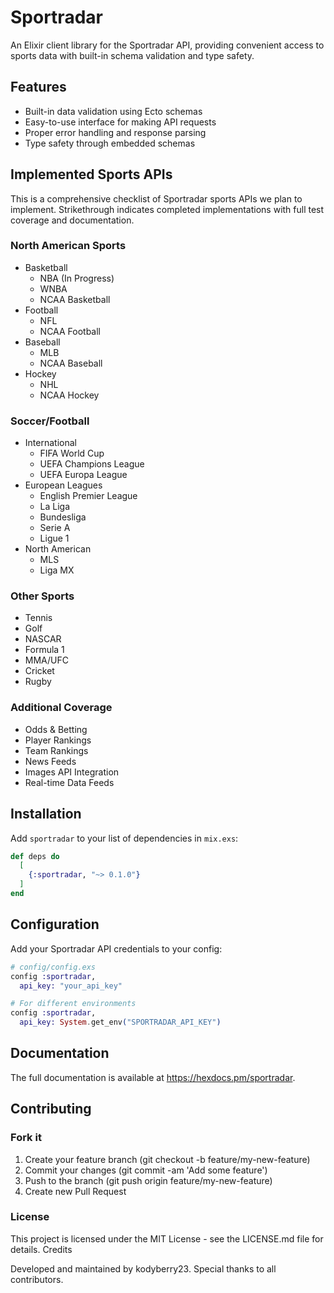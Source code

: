 # Sportradar

An Elixir client library for the Sportradar API, providing convenient access to sports data with built-in schema validation and type safety.

## Features

- Built-in data validation using Ecto schemas
- Easy-to-use interface for making API requests
- Proper error handling and response parsing
- Type safety through embedded schemas

## Implemented Sports APIs

This is a comprehensive checklist of Sportradar sports APIs we plan to implement. Strikethrough indicates completed implementations with full test coverage and documentation.

### North American Sports
- Basketball
  - NBA (In Progress)
  - WNBA
  - NCAA Basketball
- Football
  - NFL
  - NCAA Football
- Baseball
  - MLB
  - NCAA Baseball
- Hockey
  - NHL
  - NCAA Hockey

### Soccer/Football
- International
  - FIFA World Cup
  - UEFA Champions League
  - UEFA Europa League
- European Leagues
  - English Premier League
  - La Liga
  - Bundesliga
  - Serie A
  - Ligue 1
- North American
  - MLS
  - Liga MX

### Other Sports
- Tennis
- Golf
- NASCAR
- Formula 1
- MMA/UFC
- Cricket
- Rugby

### Additional Coverage
- Odds & Betting
- Player Rankings
- Team Rankings
- News Feeds
- Images API Integration
- Real-time Data Feeds

## Installation

Add `sportradar` to your list of dependencies in `mix.exs`:

```elixir
def deps do
  [
    {:sportradar, "~> 0.1.0"}
  ]
end
```

## Configuration

Add your Sportradar API credentials to your config:

```elixir
# config/config.exs
config :sportradar,
  api_key: "your_api_key"

# For different environments
config :sportradar,
  api_key: System.get_env("SPORTRADAR_API_KEY")
```

## Documentation
The full documentation is available at https://hexdocs.pm/sportradar.

## Contributing

### Fork it

1. Create your feature branch (git checkout -b feature/my-new-feature)
2. Commit your changes (git commit -am 'Add some feature')
3. Push to the branch (git push origin feature/my-new-feature)
4. Create new Pull Request

### License

This project is licensed under the MIT License - see the LICENSE.md file for details.
Credits

Developed and maintained by kodyberry23. Special thanks to all contributors.